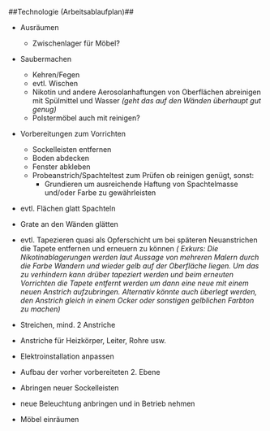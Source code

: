 ##Technologie (Arbeitsablaufplan)##

* Ausräumen
    * Zwischenlager für Möbel?
* Saubermachen
    * Kehren/Fegen
    * evtl. Wischen
    * Nikotin und andere Aerosolanhaftungen von Oberflächen abreinigen mit Spülmittel und Wasser *(geht das auf den Wänden überhaupt gut genug)*
    * Polstermöbel auch mit reinigen?
* Vorbereitungen zum Vorrichten
    * Sockelleisten entfernen
    * Boden abdecken
    * Fenster abkleben
    * Probeanstrich/Spachteltest zum Prüfen ob reinigen genügt, sonst:
        * Grundieren um ausreichende Haftung von Spachtelmasse und/oder Farbe zu gewährleisten
    
* evtl. Flächen glatt Spachteln
* Grate an den Wänden glätten
* evtl. Tapezieren quasi als Opferschicht um bei späteren Neuanstrichen die Tapete entfernen und erneuern zu können *( Exkurs: Die Nikotinablagerungen werden laut Aussage von mehreren Malern durch die Farbe Wandern und wieder gelb auf der Oberfläche liegen. Um das zu verhindern kann drüber tapeziert werden und beim  erneuten Vorrichten die Tapete entfernt werden um dann eine neue mit einem neuen Anstrich aufzubringen. Alternativ könnte auch überlegt werden, den Anstrich gleich in einem Ocker oder sonstigen gelblichen Farbton zu machen)*
* Streichen, mind. 2 Anstriche
* Anstriche für Heizkörper, Leiter, Rohre usw.
* Elektroinstallation anpassen
* Aufbau der vorher vorbereiteten 2. Ebene
* Abringen neuer Sockelleisten
* neue Beleuchtung anbringen und in Betrieb nehmen
* Möbel einräumen